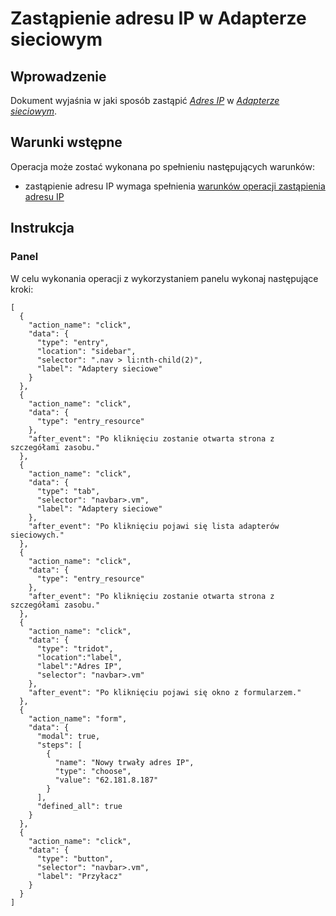# Zastąpienie adresu IP w Adapterze sieciowym

## Wprowadzenie

Dokument wyjaśnia w jaki sposób zastąpić *[Adres IP](/resource/networking/ip-address.md)* w *[Adapterze sieciowym](/resource/networking/network-adapter.md)*.

## Warunki wstępne

Operacja może zostać wykonana po spełnieniu następujących warunków:

* zastąpienie adresu IP wymaga spełnienia [warunków operacji zastąpienia adresu IP](/resource/networking/network-adapter.md#zastapienie-adresu-ip)

## Instrukcja

### Panel
      
W celu wykonania operacji z wykorzystaniem panelu wykonaj następujące kroki:

```guide
[
  {
    "action_name": "click",
    "data": {
      "type": "entry",
      "location": "sidebar",
      "selector": ".nav > li:nth-child(2)",
      "label": "Adaptery sieciowe"
    }
  },
  {
    "action_name": "click",
    "data": {
      "type": "entry_resource"
    },
    "after_event": "Po kliknięciu zostanie otwarta strona z szczegółami zasobu."
  },
  {
    "action_name": "click",
    "data": {
      "type": "tab",
      "selector": "navbar>.vm",
      "label": "Adaptery sieciowe"
    },
    "after_event": "Po kliknięciu pojawi się lista adapterów sieciowych."
  },
  {
    "action_name": "click",
    "data": {
      "type": "entry_resource"
    },
    "after_event": "Po kliknięciu zostanie otwarta strona z szczegółami zasobu."
  },
  {
    "action_name": "click",
    "data": {
      "type": "tridot",
      "location":"label",
      "label":"Adres IP",
      "selector": "navbar>.vm"
    },
    "after_event": "Po kliknięciu pojawi się okno z formularzem."
  },
  {
    "action_name": "form",
    "data": {
      "modal": true,
      "steps": [
        {
          "name": "Nowy trwały adres IP",
          "type": "choose",
          "value": "62.181.8.187"
        }
      ],
      "defined_all": true
    }
  },
  {
    "action_name": "click",
    "data": {
      "type": "button",
      "selector": "navbar>.vm",
      "label": "Przyłacz"
    }
  }
]
```